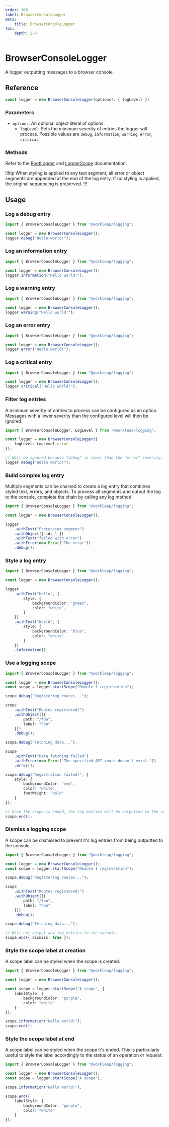 ```yaml
---
order: 100
label: BrowserConsoleLogger
meta:
    title: BrowserConsoleLogger
toc:
    depth: 2-3
---
```


# BrowserConsoleLogger

A logger outputting messages to a browser console.

## Reference

```ts
const logger = new BrowserConsoleLogger(options?: { logLevel? })
```

### Parameters

- `options`: An optional object literal of options:
    - `logLevel`: Sets the minimum severity of entries the logger will process. Possible values are `debug`, `information`, `warning`, `error`, `critical`.

### Methods

Refer to the [RootLogger](./RootLogger.md) and [LoggerScope](./LoggerScope.md) documentation.

!!!tip
When styling is applied to any text segment, all error or object segments are appended at the end of the log entry. If no styling is applied, the original sequencing is preserved.
!!!

## Usage

### Log a debug entry

```ts !#4
import { BrowserConsoleLogger } from "@workleap/logging";

const logger = new BrowserConsoleLogger();
logger.debug("Hello world!");
```

### Log an information entry

```ts !#4
import { BrowserConsoleLogger } from "@workleap/logging";

const logger = new BrowserConsoleLogger();
logger.information("Hello world!");
```

### Log a warning entry

```ts !#4
import { BrowserConsoleLogger } from "@workleap/logging";

const logger = new BrowserConsoleLogger();
logger.warning("Hello world!");
```

### Log an error entry

```ts !#4
import { BrowserConsoleLogger } from "@workleap/logging";

const logger = new BrowserConsoleLogger();
logger.error("Hello world!");
```

### Log a critical entry

```ts !#4
import { BrowserConsoleLogger } from "@workleap/logging";

const logger = new BrowserConsoleLogger();
logger.critical("Hello world!");
```

### Filter log entries

A minimum severity of entries to process can be configured as an option. Messages with a lower severity than the configured level will then be ignored.

```ts !#4
import { BrowserConsoleLogger, LogLevel } from "@workleap/logging";

const logger = new BrowserConsoleLogger({
    logLevel: LogLevel.error
});

// Will be ignored because "debug" is lower than the "error" severity.
logger.debug("Hello world!");
```

### Build complex log entry

Multiple segments can be chained to create a log entry that combines styled text, errors, and objects. To process all segments and output the log to the console, complete the chain by calling any log method.

```ts !#5-10
import { BrowserConsoleLogger } from "@workleap/logging";

const logger = new BrowserConsoleLogger();

logger
    .withText("Processing segment")
    .withObject({ id: 1 })
    .withText("failed with error")
    .withError(new Error("The error"))
    .debug();
```

### Style a log entry

```ts !#7-10,13-16
import { BrowserConsoleLogger } from "@workleap/logging";

const logger = new BrowserConsoleLogger();

logger
    .withText("Hello", {
        style: {
            backgroundColor: "green",
            color: "white",
        }
    })
    .withText("World", {
        style: {
            backgroundColor: "blue",
            color: "white"
        }
    })
    .information();
```

### Use a logging scope

```ts !#4
import { BrowserConsoleLogger } from "@workleap/logging";

const logger = new BrowserConsoleLogger();
const scope = logger.startScope("Module 1 registration");

scope.debug("Registering routes...");

scope
    .withText("Routes registered!")
    .withObject([{
        path: "/foo",
        label: "Foo"
    }])
    .debug();

scope.debug("Fetching data...");

scope
    .withText("Data fetching failed")
    .withError(new Error("The specified API route doesn't exist."))
    .error();

scope.debug("Registration failed!", {
    style: {
        backgroundColor: "red",
        color: "white",
        fontWeight: "bold"
    }
});

// Once the scope is ended, the log entries will be outputted to the console.
scope.end();
```

### Dismiss a logging scope

A scope can be dismissed to prevent it's log entries from being outputted to the console.

```ts !#18-19
import { BrowserConsoleLogger } from "@workleap/logging";

const logger = new BrowserConsoleLogger();
const scope = logger.startScope("Module 1 registration");

scope.debug("Registering routes...");

scope
    .withText("Routes registered!")
    .withObject([{
        path: "/foo",
        label: "Foo"
    }])
    .debug();

scope.debug("Fetching data...");

// Will not output any log entries to the console.
scope.end({ dismiss: true });
```

### Style the scope label at creation

A scope label can be styled when the scope is created.

```ts !#6-9
import { BrowserConsoleLogger } from "@workleap/logging";

const logger = new BrowserConsoleLogger();

const scope = logger.startScope("A scope", {
    labelStyle: {
        backgroundColor: "purple",
        color: "white"
    }
});

scope.information("Hello world!");
scope.end();
```

### Style the scope label at end

A scope label can be styled when the scope it's ended. This is particularly useful to style the label accordingly to the status of an operation or request.

```ts !#9-12
import { BrowserConsoleLogger } from "@workleap/logging";

const logger = new BrowserConsoleLogger();
const scope = logger.startScope("A scope");

scope.information("Hello world!");

scope.end({
    labelStyle: {
        backgroundColor: "purple",
        color: "white"
    }
});
```
